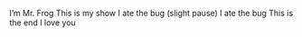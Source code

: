 I’m Mr. Frog
This is my show
I ate the bug 
(slight pause)
I ate the bug 
This is the end 
I love you
